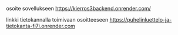 osoite sovellukseen https://kierros3backend.onrender.com/

linkki tietokannalla toimivaan osoitteeseen https://puhelinluettelo-ja-tietokanta-fi7i.onrender.com

